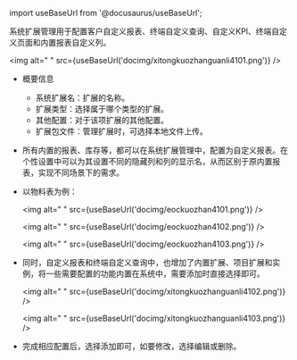 
import useBaseUrl from '@docusaurus/useBaseUrl';

系统扩展管理用于配置客户自定义报表、终端自定义查询、自定义KPI、终端自定义页面和内置报表自定义列。

<img alt=" " src={useBaseUrl('docimg/xitongkuozhanguanli4101.png')} />

* 概要信息
  * 系统扩展名：扩展的名称。
  * 扩展类型：选择属于哪个类型的扩展。
  * 其他配置：对于该项扩展的其他配置。
  * 扩展包文件：管理扩展时，可选择本地文件上传。

* 所有内置的报表、库存等，都可以在系统扩展管理中，配置为自定义报表。在个性设置中可以为其设置不同的隐藏列和列的显示名，从而区别于原内置报表，实现不同场景下的需求。

* 以物料表为例：

  <img alt=" " src={useBaseUrl('docimg/eockuozhan4101.png')} />

  <img alt=" " src={useBaseUrl('docimg/eockuozhan4102.png')} />

  <img alt=" " src={useBaseUrl('docimg/eockuozhan4103.png')} />

* 同时，自定义报表和终端自定义查询中，也增加了内置扩展、项目扩展和实例，将一些需要配置的功能内置在系统中，需要添加时直接选择即可。

  <img alt=" " src={useBaseUrl('docimg/xitongkuozhanguanli4102.png')} />

  <img alt=" " src={useBaseUrl('docimg/xitongkuozhanguanli4103.png')} />

* 完成相应配置后，选择添加即可，如要修改，选择编辑或删除。
